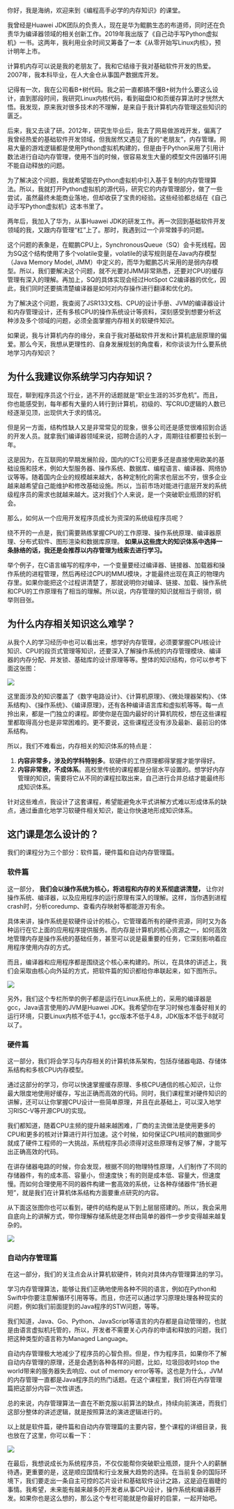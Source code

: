 你好，我是海纳，欢迎来到《编程高手必学的内存知识》的课堂。

我曾经是Huawei JDK团队的负责人，现在是华为鲲鹏生态的布道师，同时还在负责华为编译器领域的相关创新工作。2019年我出版了《自己动手写Python虚拟机》一书。这两年，我利用业余时间又筹备了一本《从零开始写Linux内核》，预计明年上市。

计算机内存可以说是我的老朋友了。我和它结缘于我对基础软件开发的热爱。2007年，我本科毕业，在人大金仓从事国产数据库开发。

记得有一次，我在公司看B+树代码。我之前一直都搞不懂B+树为什么要这么设计，直到那段时间，我研究Linux内核代码，看到磁盘IO和页缓存算法时才恍然大悟。我发现，原来我对很多技术的不理解，是来自于我计算机内存管理这些知识的匮乏。

后来，我又去读了研。2012年，研究生毕业后，我去了网易做游戏开发，偏离了我曾经热爱的基础软件开发领域，但我居然又遇见了我的“老朋友”，内存管理。网易大量的游戏逻辑都是使用Python虚拟机构建的，但是由于Python采用了引用计数法进行自动内存管理，使用不当的时候，很容易发生大量的模型文件因循环引用不能自动释放的问题。

为了解决这个问题，我就希望能在Python虚拟机中引入基于复制的内存管理算法。所以，我就打开Python虚拟机的源代码，研究它的内存管理部分，做了一些尝试，虽然最终未能商业落地，但却收获了宝贵的经验。这些经验都总结在《自己动手写Python虚拟机》这本书里了。

两年后，我加入了华为，从事Huawei JDK的研发工作。再一次回到基础软件开发领域的我，又跟内存管理“杠”上了。那时，我遇到过一个非常棘手的问题。

这个问题的表象是，在鲲鹏CPU上，SynchronousQueue（SQ）会卡死线程。因为SQ这个结构使用了多个volatile变量，volatile的读写规则是在Java内存模型（Java Memory Model, JMM）中定义的，而华为鲲鹏芯片采用的是弱内存模型。所以，我们要解决这个问题，就不光要对JMM非常熟悉，还要对CPU的缓存管理有深入的理解。再加上，SQ的具体实现会经过HotSpot C2编译器的优化，因此，我们同时还要搞清楚编译器是如何对内存操作进行翻译和优化的。

为了解决这个问题，我查阅了JSR133文档、CPU的设计手册、JVM的编译器设计和内存管理设计，还有多核CPU的操作系统设计等资料，深刻感受到想要分析这种涉及多个领域的问题，必须全面掌握内存相关的软硬件知识。

如果说，我与计算机内存的缘分，来自于我对基础软件开发和计算机底层原理的偏爱。那么今天，我想从更理性的、自身发展规划的角度看，和你谈谈为什么要系统地学习内存知识？

## 为什么我建议你系统学习内存知识？

现在，聊到程序员这个行业，逃不开的话题就是“职业生涯的35岁危机”。而且，你也能感受到，每年都有大量的人转行到计算机，初级的、写CRUD逻辑的人数已经逐渐见顶，出现供大于求的情况。

但是另一方面，结构性缺人又是非常常见的现象，很多公司还是感觉很难招到合适的开发人员。就拿我们编译器领域来说，招聘合适的人才，周期往往都要拉长到一年。

这是因为，在互联网的早期发展阶段，国内的ICT公司更多还是直接使用欧美的基础设施和技术，例如大型服务器、操作系统、数据库、编程语言、编译器、网络协议等等。随着国内企业的规模越来越大，各种定制化的需求也层出不穷，很多企业越来越希望自己能维护和修改基础设施。所以，当前市场对能进行底层开发的系统级程序员的需求也就越来越大。这对我们个人来说，是一个突破职业瓶颈的好机会。

那么，如何从一个应用开发程序员成长为资深的系统级程序员呢？

绕不开的一点是，我们需要熟练掌握CPU的工作原理、操作系统原理、编译器原理、分布式软件、图形渲染和数据库原理。 **如果从这些庞大的知识体系中选择一条脉络的话，我还是会推荐以内存管理为线索去进行学习。**

举个例子，在C语言编写的程序中，一个变量要经过编译器、链接器、加载器和操作系统的进程管理，然后再经过CPU的MMU模块，才能最终出现在真正的物理内存里。如果你能把这个过程讲清楚了，那就说明你对编译、链接、加载、操作系统和CPU的工作原理有了相当的理解。所以说，内存管理的知识就相当于纲领，纲举则目张。

## 为什么内存相关知识这么难学？

从我个人的学习经历中也可以看出来，想学好内存管理，必须要掌握CPU核设计知识、CPU的段页式管理等知识，还要深入了解操作系统的内存管理模块、编译器的内存分配、并发锁、基础库的设计原理等等。整体的知识结构，你可以参考下面这张图：

![](https://static001.geekbang.org/resource/image/6c/d2/6c8d90837c6b213b3eb927d1c1cb3bd2.jpg?wh=2000x1266)

这里面涉及的知识覆盖了《数字电路设计》、《计算机原理》、《微处理器架构》、《体系结构》、《操作系统》、《编译原理》，还有各种编译语言库和虚拟机等等。每一点拎出来，都是一门独立的课程。即使你是在国内最好的计算机院校，想在这些课程里都取得高分也是非常困难的。更不要说，这些课程还没有涉及最新、最前沿的体系结构。

所以，我们不难看出，内存相关的知识体系的特点是：

1. **内容非常多，涉及的学科特别多**。软硬件的工作原理都得掌握才能学得好。
2. **内容非常散，不成体系**。高校里传统的课程都是分层水平设置的。想学好内存管理的知识，需要将它从不同的课程拉取出来，自己进行合并总结才能最终形成知识体系。

针对这些难点，我设计了这套课程，希望能避免水平式讲解方式难以形成体系的缺点，通过垂直化地学习软硬件相关知识，能让你快速地形成知识体系。

## 这门课是怎么设计的？

我们的课程分为三个部分：软件篇，硬件篇和自动内存管理篇。

### 软件篇

这一部分， **我们会以操作系统为核心，将进程和内存的关系彻底讲清楚，** 让你对操作系统、编译器，以及应用程序的运行原理有深入的理解。这样，当你遇到进程crash时，分析coredump、查看内存映射等都能游刃有余。

具体来讲，操作系统是软硬件设计的核心，它管理着所有的硬件资源，同时又为各种运行在它上面的应用程序提供服务。而内存是计算机的核心资源之一，如何高效地管理内存是操作系统的基础任务，甚至可以说是最重要的任务，它深刻影响着应用程序使用内存的方式。

而且，编译器和应用程序都是围绕这个核心来构建的。所以，在具体的讲述上，我们会采取由核心向外延的方式，把软件篇的知识都给你串联起来，如下图所示。

![](https://static001.geekbang.org/resource/image/24/32/2409476b2e9a8b35473ea5b2yy6dec32.jpg?wh=2000x1062)

另外，我们这个专栏所举的例子都是运行在Linux系统上的，采用的编译器是gcc，Java语言使用的JVM是Huawei JDK。我希望你在学习时候也准备好相关的运行环境，只要Linux内核不低于4.1，gcc版本不低于4.8，JDK版本不低于8就可以了。

### 硬件篇

这一部分，我们将会学习与内存相关的计算机体系架构，包括存储器电路、存储体系结构和多核CPU内存模型。

通过这部分的学习，你可以快速掌握缓存原理、多核CPU通信的核心知识，让你最大限度地使用好缓存，写出正确而高效的代码。同时，我们课程里对硬件知识的讲解，还可以让你掌握CPU设计一些简单原理，并且在此基础上，可以深入地学习RISC-V等开源CPU的实现。

我们都知道，随着CPU主频的提升越来越困难，厂商的主流做法是使用更多的CPU和更多的核对计算进行并行加速。这个时候，如何保证CPU核间的数据同步就成了硬件工程师的一大挑战，系统程序员必须得对这些原理有足够了解，才能写出正确高效的代码。

在讲存储器电路的时候，你会发现，根据不同的物理特性原理，人们制作了不同的存储器件，有的成本高、容量小，但速度快；有的则是成本低、容量大，但速度慢。而如何合理使用不同的器件构建一套高效的系统，让各种存储器件“扬长避短”，就是我们在计算机体系结构方面要重点研究的内容。

从下面这张图你也可以看到，硬件的结构是从下到上层层搭建的。所以，我会采用自底向上的讲解方式，带你理解存储系统是怎样由简单的器件一步步变得越来越复杂的。

![](https://static001.geekbang.org/resource/image/7e/09/7e8d1cb36b7392bd9f58e76db224f009.jpg?wh=2000x1062)

### 自动内存管理篇

在这一部分，我们的关注点会从计算机软硬件，转向对具体内存管理算法的学习。

学习内存管理算法，能够让我们正确地使用各种不同的语言，例如在Python和Swift中你要注意解循环引用等等。而且，你还可以通过学习原理处理各种现实的问题，例如我们前面提到的Java程序的STW问题，等等。

我们知道，Java、Go、Python、JavaScript等语言的内存都是自动管理的，也就是由语言虚拟机托管的，所以，开发者不需要关心内存的申请和释放的问题，我们把这种类型的语言称为Managed Language。

自动内存管理极大地减少了程序员的心智负担。但是，作为程序员，如果你不了解自动内存管理的原理，还是会遇到各种各样的问题，比如，垃圾回收时stop the world带来的服务器失去响应、out of memory error等等。这也是为什么，JVM的内存管理一直都是Java程序员的热门话题。在这个课程里，我们将在内存管理篇把这部分内容一次性讲透。

总的来说，内存管理算法一直在不断克服以前算法的缺点，持续向前演进，而我们这部分整体的讲述逻辑，就是按照算法的演进逻辑进行的。

以上就是软件篇，硬件篇和自动内存管理篇的主要内容，整个课程的详细目录，我也放在了这里，你可以看一下：

![](https://static001.geekbang.org/resource/image/73/87/731233583a82be2yy538ff6d0e98e687.png?wh=750x2146)

在最后，我想说成长为系统程序员，不仅仅能帮你突破职业瓶颈，提升个人的薪酬待遇，更重要的是，这是顺应国情和行业发展大趋势的选择。在当前复杂的国际环境下，我们要走出一条自主可控的芯片设计和基础软件设计之路，这是迫在眉睫的事情。我希望，未来能有越来越多的开发者从事CPU设计，操作系统和编译器开发。如果你也是这么想的，那么这个专栏可能就是你最好的启蒙，一起开始吧。